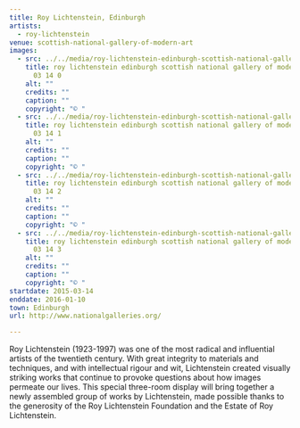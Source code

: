 ```yaml
---
title: Roy Lichtenstein, Edinburgh
artists:
  - roy-lichtenstein
venue: scottish-national-gallery-of-modern-art
images:
  - src: ../../media/roy-lichtenstein-edinburgh-scottish-national-gallery-of-modern-art-2015-03-14-0.webp
    title: roy lichtenstein edinburgh scottish national gallery of modern art 2015
      03 14 0
    alt: ""
    credits: ""
    caption: ""
    copyright: "© "
  - src: ../../media/roy-lichtenstein-edinburgh-scottish-national-gallery-of-modern-art-2015-03-14-1.webp
    title: roy lichtenstein edinburgh scottish national gallery of modern art 2015
      03 14 1
    alt: ""
    credits: ""
    caption: ""
    copyright: "© "
  - src: ../../media/roy-lichtenstein-edinburgh-scottish-national-gallery-of-modern-art-2015-03-14-2.webp
    title: roy lichtenstein edinburgh scottish national gallery of modern art 2015
      03 14 2
    alt: ""
    credits: ""
    caption: ""
    copyright: "© "
  - src: ../../media/roy-lichtenstein-edinburgh-scottish-national-gallery-of-modern-art-2015-03-14-3.webp
    title: roy lichtenstein edinburgh scottish national gallery of modern art 2015
      03 14 3
    alt: ""
    credits: ""
    caption: ""
    copyright: "© "
startdate: 2015-03-14
enddate: 2016-01-10
town: Edinburgh
url: http://www.nationalgalleries.org/

---
```


Roy Lichtenstein (1923-1997) was one of the most radical and influential artists of the twentieth century. With great integrity to materials and techniques, and with intellectual rigour and wit, Lichtenstein created visually striking works that continue to provoke questions about how images permeate our lives. This special three-room display will bring together a newly assembled group of works by Lichtenstein, made possible thanks to the generosity of the Roy Lichtenstein Foundation and the Estate of Roy Lichtenstein.